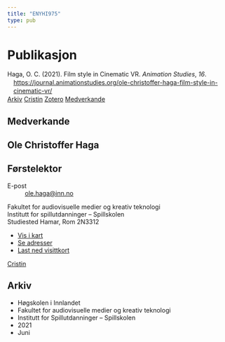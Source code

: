 ```yaml
---
title: "ENYHI975"
type: pub
---
```

<h1>Publikasjon</h1>
<article id="csl-bib-container-ENYHI975" class="csl-bib-container">
  <div class="csl-bib-body" style="line-height: 1.35; padding-left: 1em; text-indent:-1em;">
  <div class="csl-entry">Haga, O. C. (2021). Film style in Cinematic VR. <i>Animation Studies</i>, <i>16</i>. <a href="https://journal.animationstudies.org/ole-christoffer-haga-film-style-in-cinematic-vr/">https://journal.animationstudies.org/ole-christoffer-haga-film-style-in-cinematic-vr/</a></div>
</div>
  <div class="csl-bib-buttons">
    <a href="#taxonomy-article-ENYHI975" class="csl-bib-button">Arkiv</a>
    <a href alt="Cristin URL" class="csl-bib-button">Cristin</a>
    <a href alt="Zotero URL" class="csl-bib-button">Zotero</a>
    <a href="#contributors-article-ENYHI975" class="csl-bib-button">Medverkande</a>
  </div>
  <div id="csl-bib-meta-container-ENYHI975"></div>
</article>
<div id="csl-bib-meta-ENYHI975" class="csl-bib-meta">
  <article id="contributors-article-ENYHI975" class="contributors-article">
    <h1>Medverkande</h1>
    <div class="personas">
<div class="vrtx-hinn-person-card">
<div class="photo">
<i class="lar la-user-circle missing-person"></i>
</div>
<div class="info">
<hgroup><h1>Ole Christoffer Haga</h1>
<h2>Førstelektor</h2>
</hgroup><dl>
<dt>E-post</dt>
<dd>
<a href="mailto:ole.haga@inn.no">ole.haga@inn.no</a>
</dd>
</dl>
<p>
Fakultet for audiovisuelle medier og kreativ teknologi<br>
Institutt for spillutdanninger – Spillskolen<br>
Studiested Hamar,
Rom 2N3312
</p>
<ul class="vrtx-hinn-links">
<li><a href="https://www.google.com/maps?q=60.79677,11.07358">Vis i kart</a></li>
<li><a href="https://www.inn.no/finn-en-ansatt/ole-haga.html#vrtx-hinn-addresses">Se adresser</a></li>
<li><a href="https://www.inn.no/finn-en-ansatt/ole-haga.html?vrtx=vcf">Last ned visittkort</a></li>
</ul>
</div>
</div>
<a href="https://app.cristin.no/persons/show.jsf?id=1131085" alt="Cristin URL" class="personas-cristin">Cristin</a>
</div>
  </article>
  <article id="taxonomy-article-ENYHI975" class="taxonomy-article">
    <h1>Arkiv</h1>
    <ul>
      <li>Høgskolen i Innlandet</li>
      <li>Fakultet for audiovisuelle medier og kreativ teknologi</li>
      <li>Institutt for Spillutdanninger – Spillskolen</li>
      <li>2021</li>
      <li>Juni</li>
    </ul>
  </article>
</div>
